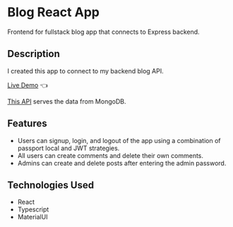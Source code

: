 # Blog React App

Frontend for fullstack blog app that connects to Express backend. 

## Description

I created this app to connect to my backend blog API. 

[Live Demo](https://sleepy-springs-58716.herokuapp.com/posts) 👈

[This API](https://github.com/sleander94/blog-api) serves the data from MongoDB.

## Features

- Users can signup, login, and logout of the app using a combination of passport local and JWT strategies. 
- All users can create comments and delete their own comments.
- Admins can create and delete posts after entering the admin password.

## Technologies Used

- React
- Typescript
- MaterialUI
